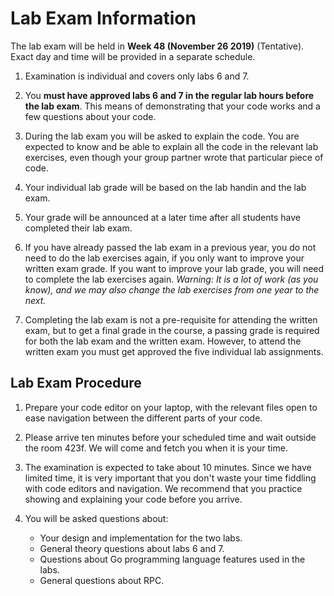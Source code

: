# Lab Exam Information

The lab exam will be held in **Week 48 (November 26 2019)** (Tentative).
Exact day and time will be provided in a separate schedule.

1. Examination is individual and covers only labs 6 and 7.

2. You **must have approved labs 6 and 7 in the regular lab hours before the lab exam**. This means of demonstrating that your code works and a few questions about your code.

3. During the lab exam you will be asked to explain the code. You are expected to know and be able to explain all the code in the relevant lab exercises, even though your group partner wrote that particular piece of code.

4. Your individual lab grade will be based on the lab handin and the lab exam.

5. Your grade will be announced at a later time after all students have completed their lab exam.

6. If you have already passed the lab exam in a previous year, you do not need to do the lab exercises again, if you only want to improve your written exam grade. If you want to improve your lab grade, you will need to complete the lab exercises again. *Warning: It is a lot of work (as you know), and we may also change the lab exercises from one year to the next.*

7. Completing the lab exam is not a pre-requisite for attending the written exam, but to get a final grade in the course, a passing grade is required for both the lab exam and the written exam. However, to attend the written exam you must get approved the five individual lab assignments.


## Lab Exam Procedure

1. Prepare your code editor on your laptop, with the relevant files open to ease navigation between the different parts of your code.

2. Please arrive ten minutes before your scheduled time and wait outside the room 423f. We will come and fetch you when it is your time.

3. The examination is expected to take about 10 minutes. Since we have limited time, it is very important that you don't waste your time fiddling with code editors and navigation. We recommend that you practice showing and explaining your code before you arrive.

4. You will be asked questions about:
   - Your design and implementation for the two labs.
   - General theory questions about labs 6 and 7.
   - Questions about Go programming language features used in the labs.
   - General questions about RPC.
